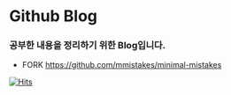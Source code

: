 # Github Blog


### 공부한 내용을 정리하기 위한 Blog입니다.

* FORK https://github.com/mmistakes/minimal-mistakes
 
[![Hits](https://hits.seeyoufarm.com/api/count/incr/badge.svg?url=https%3A%2F%2Fkha0213.github.io&count_bg=%23E98417&title_bg=%23555555&icon=bower.svg&icon_color=%23E98417&title=hits&edge_flat=true)](https://hits.seeyoufarm.com)
